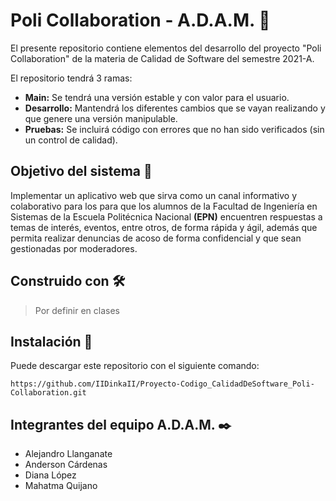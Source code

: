 # Poli Collaboration - A.D.A.M. 🚀

El presente repositorio contiene elementos del desarrollo del proyecto "Poli Collaboration" de la materia de Calidad de Software del semestre 2021-A.

El repositorio tendrá 3 ramas:

- **Main:** Se tendrá una versión estable y con valor para el usuario.
- **Desarrollo:** Mantendrá los diferentes cambios que se vayan realizando y que genere una versión manipulable. 
- **Pruebas:** Se incluirá código con errores que no han sido verificados (sin un control de calidad). 

## Objetivo del sistema 🏁 

Implementar un aplicativo web que sirva como un canal informativo y colaborativo para los para que los alumnos de la Facultad de Ingeniería en Sistemas de la Escuela Politécnica Nacional **(EPN)** encuentren respuestas a temas de interés, eventos, entre otros, de forma rápida y ágil, además que permita realizar denuncias de acoso de forma confidencial y que sean gestionadas por moderadores. 

## Construido con 🛠️

> Por definir en clases

## Instalación 🔧

Puede descargar este repositorio con el siguiente comando:

```
https://github.com/IIDinkaII/Proyecto-Codigo_CalidadDeSoftware_Poli-Collaboration.git
```

## Integrantes del equipo A.D.A.M. ✒️

- Alejandro Llanganate
- Anderson Cárdenas
- Diana López
- Mahatma Quijano
